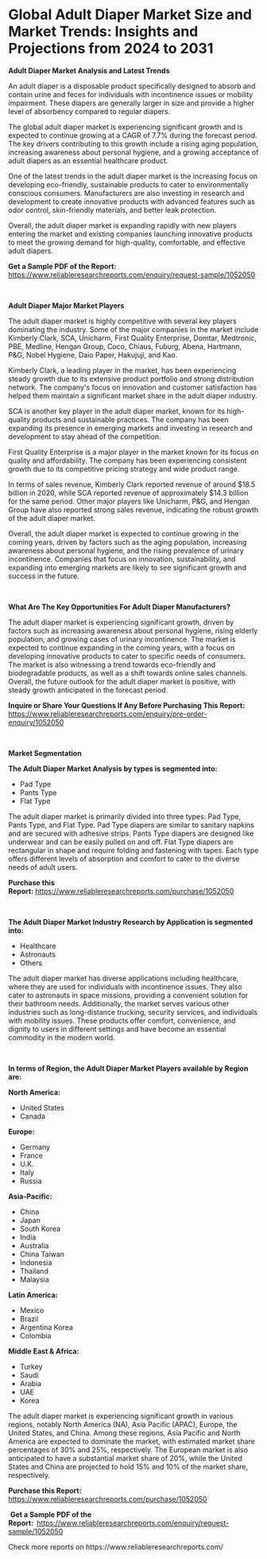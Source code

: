 <p><h1>Global Adult Diaper Market Size and Market Trends: Insights and Projections from 2024 to 2031</h1></p><p><strong>Adult Diaper Market Analysis and Latest Trends</strong></p>
<p><p>An adult diaper is a disposable product specifically designed to absorb and contain urine and feces for individuals with incontinence issues or mobility impairment. These diapers are generally larger in size and provide a higher level of absorbency compared to regular diapers.</p><p>The global adult diaper market is experiencing significant growth and is expected to continue growing at a CAGR of 7.7% during the forecast period. The key drivers contributing to this growth include a rising aging population, increasing awareness about personal hygiene, and a growing acceptance of adult diapers as an essential healthcare product.</p><p>One of the latest trends in the adult diaper market is the increasing focus on developing eco-friendly, sustainable products to cater to environmentally conscious consumers. Manufacturers are also investing in research and development to create innovative products with advanced features such as odor control, skin-friendly materials, and better leak protection.</p><p>Overall, the adult diaper market is expanding rapidly with new players entering the market and existing companies launching innovative products to meet the growing demand for high-quality, comfortable, and effective adult diapers.</p></p>
<p><strong>Get a Sample PDF of the Report:&nbsp;</strong> <a href="https://www.reliableresearchreports.com/enquiry/request-sample/1052050">https://www.reliableresearchreports.com/enquiry/request-sample/1052050</a></p>
<p>&nbsp;</p>
<p><strong>Adult Diaper Major Market Players</strong></p>
<p><p>The adult diaper market is highly competitive with several key players dominating the industry. Some of the major companies in the market include Kimberly Clark, SCA, Unicharm, First Quality Enterprise, Domtar, Medtronic, PBE, Medline, Hengan Group, Coco, Chiaus, Fuburg, Abena, Hartmann, P&G, Nobel Hygiene, Daio Paper, Hakujuji, and Kao.</p><p>Kimberly Clark, a leading player in the market, has been experiencing steady growth due to its extensive product portfolio and strong distribution network. The company's focus on innovation and customer satisfaction has helped them maintain a significant market share in the adult diaper industry.</p><p>SCA is another key player in the adult diaper market, known for its high-quality products and sustainable practices. The company has been expanding its presence in emerging markets and investing in research and development to stay ahead of the competition.</p><p>First Quality Enterprise is a major player in the market known for its focus on quality and affordability. The company has been experiencing consistent growth due to its competitive pricing strategy and wide product range.</p><p>In terms of sales revenue, Kimberly Clark reported revenue of around $18.5 billion in 2020, while SCA reported revenue of approximately $14.3 billion for the same period. Other major players like Unicharm, P&G, and Hengan Group have also reported strong sales revenue, indicating the robust growth of the adult diaper market.</p><p>Overall, the adult diaper market is expected to continue growing in the coming years, driven by factors such as the aging population, increasing awareness about personal hygiene, and the rising prevalence of urinary incontinence. Companies that focus on innovation, sustainability, and expanding into emerging markets are likely to see significant growth and success in the future.</p></p>
<p>&nbsp;</p>
<p><strong>What Are The Key Opportunities For Adult Diaper Manufacturers?</strong></p>
<p><p>The adult diaper market is experiencing significant growth, driven by factors such as increasing awareness about personal hygiene, rising elderly population, and growing cases of urinary incontinence. The market is expected to continue expanding in the coming years, with a focus on developing innovative products to cater to specific needs of consumers. The market is also witnessing a trend towards eco-friendly and biodegradable products, as well as a shift towards online sales channels. Overall, the future outlook for the adult diaper market is positive, with steady growth anticipated in the forecast period.</p></p>
<p><strong>Inquire or Share Your Questions If Any Before Purchasing This Report:</strong> <a href="https://www.reliableresearchreports.com/enquiry/pre-order-enquiry/1052050">https://www.reliableresearchreports.com/enquiry/pre-order-enquiry/1052050</a></p>
<p>&nbsp;</p>
<p><strong>Market Segmentation</strong></p>
<p><strong>The Adult Diaper Market Analysis by types is segmented into:</strong></p>
<p><ul><li>Pad Type</li><li>Pants Type</li><li>Flat Type</li></ul></p>
<p><p>The adult diaper market is primarily divided into three types: Pad Type, Pants Type, and Flat Type. Pad Type diapers are similar to sanitary napkins and are secured with adhesive strips. Pants Type diapers are designed like underwear and can be easily pulled on and off. Flat Type diapers are rectangular in shape and require folding and fastening with tapes. Each type offers different levels of absorption and comfort to cater to the diverse needs of adult users.</p></p>
<p><strong>Purchase this Report:&nbsp;</strong><a href="https://www.reliableresearchreports.com/purchase/1052050">https://www.reliableresearchreports.com/purchase/1052050</a></p>
<p>&nbsp;</p>
<p><strong>The Adult Diaper Market Industry Research by Application is segmented into:</strong></p>
<p><ul><li>Healthcare</li><li>Astronauts</li><li>Others</li></ul></p>
<p><p>The adult diaper market has diverse applications including healthcare, where they are used for individuals with incontinence issues. They also cater to astronauts in space missions, providing a convenient solution for their bathroom needs. Additionally, the market serves various other industries such as long-distance trucking, security services, and individuals with mobility issues. These products offer comfort, convenience, and dignity to users in different settings and have become an essential commodity in the modern world.</p></p>
<p>&nbsp;</p>
<p><strong>In terms of Region, the Adult Diaper Market Players available by Region are:</strong></p>
<p>
    <p> <strong> North America: </strong>
        <ul>
            <li>United States</li>
            <li>Canada</li>
        </ul>
        </p> 
    <p> <strong> Europe: </strong>
        <ul>
            <li>Germany</li>
            <li>France</li>
            <li>U.K.</li>
            <li>Italy</li>
            <li>Russia</li>
        </ul>
        </p> 
    <p> <strong> Asia-Pacific: </strong>
        <ul>
            <li>China</li>
            <li>Japan</li>
            <li>South Korea</li>
            <li>India</li>
            <li>Australia</li>
            <li>China Taiwan</li>
            <li>Indonesia</li>
            <li>Thailand</li>
            <li>Malaysia</li>
        </ul>
        </p> 
    <p> <strong> Latin America: </strong>
        <ul>
            <li>Mexico</li>
            <li>Brazil</li>
            <li>Argentina Korea</li>
            <li>Colombia</li>
        </ul>
        </p> 
    <p> <strong> Middle East & Africa: </strong>
        <ul>
            <li>Turkey</li>
            <li>Saudi</li>
            <li>Arabia</li>
            <li>UAE</li>
            <li>Korea</li>
        </ul>
    </p>
    </p>
<p><p>The adult diaper market is experiencing significant growth in various regions, notably North America (NA), Asia Pacific (APAC), Europe, the United States, and China. Among these regions, Asia Pacific and North America are expected to dominate the market, with estimated market share percentages of 30% and 25%, respectively. The European market is also anticipated to have a substantial market share of 20%, while the United States and China are projected to hold 15% and 10% of the market share, respectively.</p></p>
<p><strong>Purchase this Report: </strong><a href="https://www.reliableresearchreports.com/purchase/1052050">https://www.reliableresearchreports.com/purchase/1052050</a></p>
<p>&nbsp;<strong>Get a Sample PDF of the Report:&nbsp;&nbsp;</strong><a href="https://www.reliableresearchreports.com/enquiry/request-sample/1052050">https://www.reliableresearchreports.com/enquiry/request-sample/1052050</a></p>
<p><strong></strong></p>
<p>Check more reports on https://www.reliableresearchreports.com/</p>